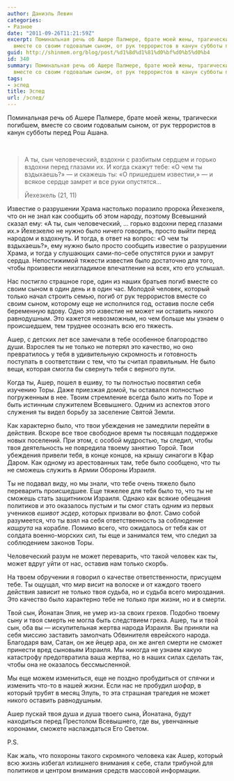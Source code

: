 ```yaml
---
author: Даниэль Левин
categories:
- Разное
date: "2011-09-26T11:21:59Z"
excerpt: Поминальная речь об Ашере Палмере, брате моей жены, трагически погибшем,
  вместе со своим годовалым сыном, от рук террористов в канун субботы перед Рош Ашана.
guid: http://shinmem.org/blog/post/%d1%8d%d1%81%d0%bf%d0%b5%d0%b4
id: 340
summary: Поминальная речь об Ашере Палмере, брате моей жены, трагически погибшем,
  вместе со своим годовалым сыном, от рук террористов в канун субботы перед Рош Ашана.
tags:
- эспед
title: Эспед
url: /эспед/
---
```

Поминальная речь об Ашере Палмере, брате моей жены, трагически погибшем, вместе со своим годовалым сыном, от рук террористов в канун субботы перед Рош Ашана.<!--more-->

&nbsp; 

> А ты, сын человеческий, вздохни с разбитым сердцем и горько вздохни перед глазами их. И когда скажут тебе: «О чем ты вздыхаешь?» — и скажешь ты: «О пришедшем известии,» — и всякое сердце замрет и все руки опустятся&#8230; 
> 
> Йехезкель (21, 11)

Известие о разрушении Храма настолько поразило пророка Йехезкеля, что он не знал как сообщить об этом народу, поэтому Всевышний сказал ему: «А ты, сын человеческий, … горько вздохни перед глазами их.» Йехезкелю не нужно было ничего говорить, просто выйти перед народом и вздохнуть. И тогда, в ответ на вопрос: «О чем ты вздыхаешь?», ему нужно было просто сообщить известие о разрушении Храма, и тогда у слушающих сами-по-себе опустятся руки и замрут сердца. Непостижимой тяжести известия было достаточно для того, чтобы произвести неизгладимое впечатление на всех, кто его услышал. 

Нас постигло страшное горе, один из наших братьев погиб вместе со своим сыном в один день и в один час. Молодой человек, который только начал строить семью, погиб от рук террористов вместе со своим сыном, которому еще не исполнился год, оставив после себя беременную вдову. Одно это известие не может ни оставить никого равнодушным. Это кажется невозможным, но чем больше мы узнаем о происшедшем, тем труднее осознать всю его тяжесть. 

Ашер, с детских лет все замечали в тебе особенное благородство души. Взрослея ты не только не потерял это качество, но оно превратилось у тебя в удивительную скромность и готовность поступать в соответствии с тем, что ты считал правильным. Не было вещи, которая смогла бы свернуть тебя с верного пути. 

Когда ты, Ашер, пошел в ешиву, то ты полностью посвятил себя изучению Торы. Даже приезжая домой, ты оставался полностью погруженным в нее. Твоим стремление всегда было жить по Торе и быть истинным служителем Всевышнего. Одним из аспектов этого служения ты видел борьбу за заселение Святой Земли. 

Как характерно было, что твои убеждения не замедлили перейти в действия. Вскоре все твое свободное время ты посвящал поддержке новых поселений. При этом, с особой мудростью, ты следил, чтобы твоя деятельность не повредила твоему занятию Торой. Твои убеждения привели тебя, в конце концов, на крышу синагоги в Кфар Даром. Как одному из арестованных там, тебе было сообщено, что ты не сможешь служить в Армии Обороны Израиля. 

Ты не подавал виду, но мы знали, что тебе очень тяжело было переварить происшедшее. Еще тяжелее для тебя было то, что ты не сможешь стать защитником Израиля. Однако как всякие обещания политиков и это оказалось пустым и ты смог стать одним из первых учеников _ешивот эсдер_, которых призвали во флот. Само собой разумеется, что ты взял на себя ответственность за соблюдение _кашрута_ на корабле. Помимо всего, что ожидалось от тебя как от солдата военно-морских сил, ты еще и занимался тем, что следил за соблюдением законов Торы. 

Человеческий разум не может переварить, что такой человек как ты, может вдруг уйти от нас, оставив нам только скорбь. 

На твоем обручении я говорил о качестве ответственности, присущем тебе. Ты ощущал, что мир висит на волоске и от каждого твоего действия зависит не только твоя судьба, но и судьба всего мироздания. Это качество было характерно тебе не только при жизни, но и в смерти. 

Твой сын, Йонатан Элия, не умер из-за своих грехов. Подобно твоему сыну и твоя смерть не могла быть следствием греха. Ашер, ты и твой сын, оба вы — искупительная жертва народа Израиля. Вы приняли на себя миссию заставить замолчать Обвинителя еврейского народа. Благодаря вам, Сатан, он же йецер ара, он же ангел смерти не сможет принести вред сыновьям Израиля. Мы никогда не узнаем какую катастрофу предотвратила ваша жертва, но в наших силах сделать так, чтобы она не оказалось бессмысленной. 

Мы еще можем измениться, еще не поздно пробудиться от спячки и изменить что-то в нашей жизни. Если нас не пробудил _шофар_, в который трубят в месяц Элуль, то эта страшная трагедия не может никого оставить равнодушным. 

Ашер пускай твоя душа и душа твоего сына, Йонатана, будут находиться перед Престолом Всевышнего, где вы, увенчанные коронами, сможете наслаждаться Его Светом. 

P.S. 

Как жаль, что похороны такого скромного человека как Ашер, который всю жизнь избегал излишнего внимания к себе, стали трибуной для политиков и центром внимания средств массовой информации.
